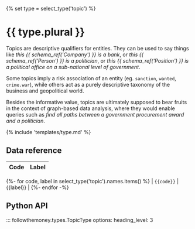 {% set type = select_type('topic') %}
# {{ type.plural }}

Topics are descriptive qualifiers for entities. They can be used to say things like *this {{ schema_ref('Company') }} is a bank*, or *this {{ schema_ref('Person') }} is a politician*, or *this {{ schema_ref('Position') }} is a political office on a sub-national level of government*.

Some topics imply a risk association of an entity (eg. `sanction`, `wanted`, `crime.war`), while others act as a purely descriptive taxonomy of the business and geopolitical world.

Besides the informative value, topics are ultimately supposed to bear fruits in the context of graph-based data analysis, where they would enable queries such as *find all paths between a government procurement award and a politician*.

{% include 'templates/type.md' %}

## Data reference

| Code | Label |
| ---- | ----- |
{%- for code, label in select_type('topic').names.items() %}
| `{{code}}` | {{label}} |
{%- endfor -%}


## Python API

::: followthemoney.types.TopicType
    options:
        heading_level: 3
